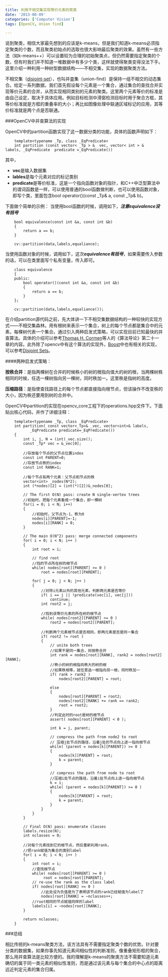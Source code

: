 ```yaml
---
title: 利用不相交集实现等价元素的聚类
date: '2013-08-09'
categories: ['Computer Vision']
tags: [OpenCV, Union find]

---
```



说到聚类，相信大家最先想到的应该是k-means，但是我们知道k-means必须指定聚类的个数，而且聚类初始点的选取也很大影响最后聚类的效果。虽然有一些方法（如k-means++）可以设置较为合理的初始聚类点，但仍然需要指定聚类的个数，但有时我们并不知道一堆数据中有多少个类，这样就使得聚类变得没法下手。这里介绍一种利用一种树型数据结构——不相交集，实现的数据聚类方法。

不相交集（[disjoint-set](http://en.wikipedia.org/wiki/Union_find)），也叫并査集（union-find）是保持一组不相交的动态集合。给定一系列数据，我们首先假设每个元素是一个集合，通过集合的查找合并实现等价元素的合并，从而实现相同类别的元素的聚类。这里两个元素等价的标准是由自己设定，取决于具体应用。例如目标检测中滑窗检测目标时用于聚合方框，其等价标准就是方框的重叠率的大小；再比如图像处理中联通区域标记的应用，其等价标准就是两个点是否联通。
<!--more-->
###OpenCV中并查算法的实现

OpenCV中的partition函数实现了这一数据分类的功能，具体的函数声明如下：
```
	template<typename _Tp, class _EqPredicate>
	int partition (const vector< _Tp > &  vec, vector< int > &  labels, _EqPredicate  predicate =_EqPredicate())
```
其中，

- **vec**是输入数据集
- **lables**是每个元素对应的标记类别
- **predicate**是等价标准，这是一个指向函数对象的指针，和C++中泛型算法中的谓词函数是一样，可以使用普通的bool函数做判断，也可以使用函数对象，即写个类，里面包含bool operator()(const _Tp& a, const _Tp& b)。


下面做个简单的示例：
当使用bool函数的时候，调用如下，***注意equivalence没有括号***
```
	bool equivalence(const int &a, const int &b)
	{
		return a == b;
	}

	cv::partition(data,labels,equaliance);
```
当使用函数对象的时候，调用如下，这次***equivalence有括号***，如果需要传入参数的话，可以在类里面写个私有变量，传入即可。
```
	class equivalence
	{
	public:
		bool operator()(const int &a, const int &b)
		{
			return a == b;
		}
	};

	cv::partition(data,labels,equaliance());
```
在介绍partition源代码之前，先大体讲一下不相交集数据结构的一种较快的实现方式——不相交集森林。用有根树来表示一个集合，树上的每个节点都是集合中的元素，每棵树代表一个集合。通过引入两种启发式策略，可以实现目前已知最快的并查算法。具体的介绍可以参考[Thomas H. Cormen](http://www.cs.dartmouth.edu/~thc/)等人的《算法导论》第二十一章的内容。此外除了opencv中有这个算法的实现外，[Boost](http://www.boost.org/)中也有相关的实现，可以参考[Disjoint Sets](http://www.boost.org/doc/libs/1_54_0/libs/disjoint_sets/disjoint_sets.html)。

####两种启发式策略：

**按秩合并**：是指两棵树在合并的时候秩小的树的根指向值大的树的根，当两棵树秩相同的时候，任选一棵树指向另一棵树，同时秩加一。这里秩是指树的高度。

**压缩路径**：是指使查找路径上的每个节点都直接指向根节点，但该操作不改变秩的大小，因为秩还要用到树的合并中。

OpenCV中partition的实现在opencv_core工程下的operations.hpp文件下。下面贴出核心代码，并作了详细注释：
```
	template<typename _Tp, class _EqPredicate>
	int partition( const vector<_Tp>& _vec, vector<int>& labels,
           _EqPredicate predicate=_EqPredicate())
	{
    	int i, j, N = (int)_vec.size();
    	const _Tp* vec = &_vec[0];
		
		//存放每个节点的父节点位置index
    	const int PARENT=0;
		//存放节点秩的index
    	const int RANK=1;
	    
		//每个节点有两个元素：父节点和节点的秩
    	vector<int> _nodes(N*2);
    	int (*nodes)[2] = (int(*)[2])&_nodes[0];

    	// The first O(N) pass: create N single-vertex trees
		//初始时，把每个元素看成一个集合，即一棵树
    	for(i = 0; i < N; i++)
    	{
		    //初始时，父节点为-1，秩为0
    	    nodes[i][PARENT]=-1;
    	    nodes[i][RANK] = 0;
    	}
	
    	// The main O(N^2) pass: merge connected components
    	for( i = 0; i < N; i++ )
    	{
    	    int root = i;
	
    	    // find root
		    //找的节点所在树的根节点
    	    while( nodes[root][PARENT] >= 0 )
    	        root = nodes[root][PARENT];
	
    	    for( j = 0; j < N; j++ )
    	    {
			    //对除i元素以外的其他元素，判断两元素是否等价
    	        if( i == j || !predicate(vec[i], vec[j]))
    	            continue;
    	        int root2 = j;
				
			    //找到该等价元素的所在树的根节点
    	        while( nodes[root2][PARENT] >= 0 )
    	            root2 = nodes[root2][PARENT];
				
			    //判断两个元素根节点是否相同，即两元素是否是同一集合
    	        if( root2 != root )
    	        {
    	            // unite both trees
			        //如果不是同一集合，则按秩合并
    	            int rank = nodes[root][RANK], rank2 = nodes[root2]	[RANK];
			        //秩小的树的根指向秩大的树的根
			        //如果秩相等，就任意选一根指向另一根，同时秩加一
    	            if( rank > rank2 )
    	                nodes[root2][PARENT] = root;
					
    	            else
    	            {
    	                nodes[root][PARENT] = root2;
    	                nodes[root2][RANK] += rank == rank2;
		                root = root2;
    	            }
			        //判定此时的root是树的根节点
    	            assert( nodes[root][PARENT] < 0 );

	                int k = j, parent;
	
	                // compress the path from node2 to root
			        // 压缩j处节点的路径，沿着j处的节点向上逐一指向根节点
	                while( (parent = nodes[k][PARENT]) >= 0 )
	                {
	                    nodes[k][PARENT] = root;
	                    k = parent;
	                }
	
	                // compress the path from node to root
			        //压缩i处节点的路径，沿着i处节点向上逐一指向根节点
	                k = i;
	                while( (parent = nodes[k][PARENT]) >= 0 )
	                {
	                    nodes[k][PARENT] = root;
	                    k = parent;
	                }
	            }
	        }
	    }
	
	    // Final O(N) pass: enumerate classes
	    labels.resize(N);
	    int nclasses = 0;
	
	    //对每个元素找到它的根节点，然后重新利用rank，
	    //把rank赋值为集合的类别label
	    for( i = 0; i < N; i++ )
	    {
	        int root = i;
		    //查找根节点
	        while( nodes[root][PARENT] >= 0 )
		         root = nodes[root][PARENT];
	        // re-use the rank as the class label
	        if( nodes[root][RANK] >= 0 )
		        //此处设为负值是为了表明该节点的rank已经赋值为label了
	            nodes[root][RANK] = ~nclasses++;
		    //root相同的节点赋值同样的label
	        labels[i] = ~nodes[root][RANK];
		}
		
	    return nclasses;
	}
```
###总结

相比传统的k-means聚类方法，该方法具有不需要指定聚类个数的优势。针对要分类的数据集，如果你事先知道元素间相似性的判断准则，像重叠矩形框的聚合，那么用并查算法是比较方便的。我的理解是k-means的聚类方法不需要知道元素确切的属于同一类元素的相似性准则，而是通过该元素与每个集合的中心点的距离远近判定元素的集合归属。
